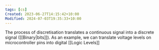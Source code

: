 ```yaml
---
tags: [cs]
Created: 2023-06-27T14:15:42+10:00
Modified: 2024-07-03T19:35:33+10:00
---
```

The process of discretisation translates a continuous signal into a discrete signal ([[Binary|bits]]). As an example, we can translate voltage levels on microcontroller pins into digital [[Logic Levels]]